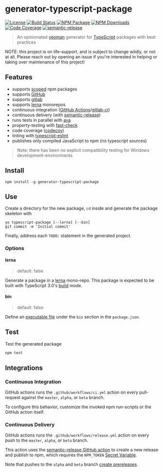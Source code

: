# generator-typescript-package
[![License]](https://opensource.org/licenses/ISC)
[![Build Status]](https://github.com/EricCrosson/generator-typescript-package/actions/workflows/ci.yml)
[![NPM Package]](https://npmjs.org/package/generator-typescript-package)
[![NPM Downloads]](https://www.npmjs.com/package/generator-typescript-package)
[![Code Coverage]](https://codecov.io/gh/ericcrosson/generator-typescript-package)
[![semantic-release]](https://github.com/semantic-release/semantic-release)

[License]: https://img.shields.io/badge/License-ISC-blue.svg
[Build Status]: https://github.com/ericcrosson/generator-typescript-package/actions/workflows/ci.yml/badge.svg
[NPM Package]: https://img.shields.io/npm/v/generator-typescript-package.svg
[NPM Downloads]: https://img.shields.io/npm/dt/generator-typescript-package.svg
[Code Coverage]: https://codecov.io/gh/ericcrosson/generator-typescript-package/branch/master/graph/badge.svg
[semantic-release]: https://img.shields.io/badge/%20%20%F0%9F%93%A6%F0%9F%9A%80-semantic--release-e10079.svg

> An opinionated [yeoman] generator for [TypeScript] packages with best practices

NOTE: this project is on life-support, and is subject to change wildly, or not at all. Please
reach out by opening an issue if you're interested in helping or taking over maintenance of this project!

[yeoman]: https://github.com/yeoman
[TypeScript]: https://www.typescriptlang.org

## Features

- supports [scoped] npm packages
- supports [GitHub]
- supports [gitlab]
- supports [lerna] monorepos
- continuous integration ([GitHub Actions]/[gitlab-ci])
- continuous delivery (with [semantic-release])
- runs tests in parallel with [ava]
- property-testing with [fast-check]
- code coverage ([codecov])
- linting with [typescript-eslint]
- publishes only compiled JavaScript to npm (no typescript sources)

> Note: there has been no explicit compatibility testing for Windows
> development-environments

[scoped]: https://docs.npmjs.com/about-scopes
[GitHub]: https://github.com
[gitlab]: https://gitlab.com
[lerna]: https://github.com/lerna/lerna
[GitHub Actions]: https://docs.github.com/en/actions/automating-builds-and-tests/building-and-testing-nodejs-or-python
[semantic-release]: https://github.com/semantic-release/semantic-release
[ava]: https://github.com/avajs/ava
[fast-check]: https://github.com/dubzzz/fast-check
[gitlab-ci]: https://docs.gitlab.com/ee/ci/
[codecov]: https://codecov.io
[typescript-eslint]: https://github.com/typescript-eslint/typescript-eslint

## Install

``` shell
npm install -g generator-typescript-package
```

## Use

Create a directory for the new package, `cd` inside and generate the package skeleton
with

``` shell
yo typescript-package [--lerna] [--bin]
git commit -m 'Initial commit'
```

Finally, address each `TODO:` statement in the generated project.

### Options

#### lerna

> default: false

Generate a package in a [lerna] mono-repo. This package is expected to be built with
TypeScript 3.0's [build] mode.

[lerna]: https://github.com/RyanCavanaugh/learn-a
[build]: https://devblogs.microsoft.com/typescript/announcing-typescript-3-0/

#### bin

> default: false

Define an [executable file] under the `bin` section in the `package.json`.

[executable file]: https://docs.npmjs.com/cli/v7/configuring-npm/package-json#bin

## Test

Test the generated package

``` typescript
npm test
```

## Integrations

### Continuous Integration

GitHub actions runs the `.github/workflows/ci.yml` action on every pull-request against
the `master`, `alpha`, or `beta` branch.

To configure this behavior, customize the invoked npm run-scripts or the GitHub action
itself.

### Continuous Delivery

GitHub actions runs the `.github/workflows/release.yml` action on every push to the
`master`, `alpha`, or `beta` branch.

This action uses the [semantic-release GitHub action] to create a new release and
publish to npm, which requires the `NPM_TOKEN` [Secret Variable].

Note that pushes to the `alpha` and `beta` branch [create prereleases].

[Secret Variable]: https://docs.github.com/en/actions/security-guides/encrypted-secrets
[semantic-release GitHub action]: https://github.com/semantic-release/semantic-release/blob/master/docs/recipes/ci-configurations/github-actions.md
[create prereleases]: https://github.com/semantic-release/semantic-release/blob/66cc2b4c7f60d0717ff13110a8c0d3c9f1531f4e/docs/recipes/pre-releases.md#publishing-pre-releases
